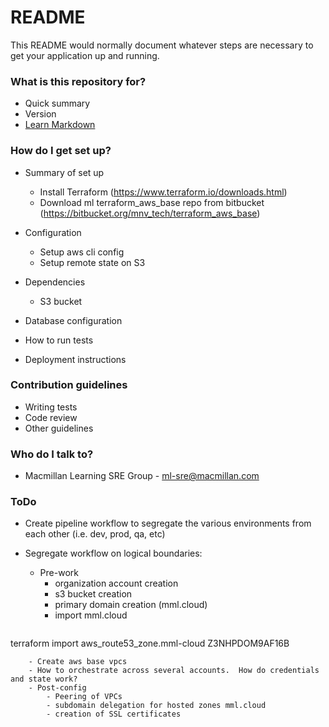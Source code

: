 # README #

This README would normally document whatever steps are necessary to get your application up and running.

### What is this repository for? ###

* Quick summary
* Version
* [Learn Markdown](https://bitbucket.org/tutorials/markdowndemo)

### How do I get set up? ###

* Summary of set up
    * Install Terraform (https://www.terraform.io/downloads.html)
    * Download ml terraform_aws_base repo from bitbucket (https://bitbucket.org/mnv_tech/terraform_aws_base)

* Configuration
    * Setup aws cli config
    * Setup remote state on S3

* Dependencies
    * S3 bucket

* Database configuration
* How to run tests
* Deployment instructions

### Contribution guidelines ###

* Writing tests
* Code review
* Other guidelines

### Who do I talk to? ###

* Macmillan Learning SRE Group - ml-sre@macmillan.com

### ToDo

* Create pipeline workflow to segregate the various environments from each other (i.e. dev, prod, qa, etc)


* Segregate workflow on logical boundaries:
    - Pre-work
        - organization account creation
        - s3 bucket creation
        - primary domain creation (mml.cloud)
        - import mml.cloud
        ```bash
terraform import aws_route53_zone.mml-cloud Z3NHPDOM9AF16B
```
    - Create aws base vpcs
    - How to orchestrate across several accounts.  How do credentials and state work?
    - Post-config
        - Peering of VPCs
        - subdomain delegation for hosted zones mml.cloud
        - creation of SSL certificates


